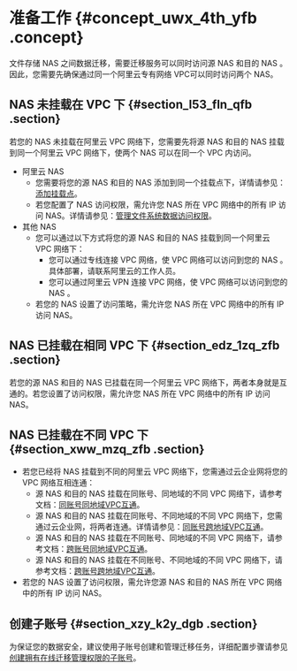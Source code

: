 # 准备工作 {#concept_uwx_4th_yfb .concept}

文件存储 NAS 之间数据迁移，需要迁移服务可以同时访问源 NAS 和目的 NAS 。因此，您需要先确保通过同一个阿里云专有网络 VPC可以同时访问两个 NAS。

## NAS 未挂载在 VPC 下 {#section_l53_fln_qfb .section}

若您的 NAS 未挂载在阿里云 VPC 网络下，您需要先将源 NAS 和目的 NAS 挂载到同一个阿里云 VPC 网络下，使两个 NAS 可以在同一个 VPC 内访问。

-   阿里云 NAS
    -   您需要将您的源 NAS 和目的 NAS 添加到同一个挂载点下，详情请参见：[添加挂载点](../../../../../intl.zh-CN/快速配置指南/添加挂载点.md#)。
    -   若您配置了 NAS 访问权限，需允许您 NAS 所在 VPC 网络中的所有 IP 访问 NAS。详情请参见：[管理文件系统数据访问权限](../../../../../intl.zh-CN/用户指南/管理文件系统数据访问权限.md#)。
-   其他 NAS
    -   您可以通过以下方式将您的源 NAS 和目的 NAS 挂载到同一个阿里云 VPC 网络下：
        -   您可以通过专线连接 VPC 网络，使 VPC 网络可以访问到您的 NAS 。具体部署，请联系阿里云的工作人员。
        -   您可以通过阿里云 VPN 连接 VPC 网络，使 VPC 网络可以访问到您的 NAS 。
    -   若您的 NAS 设置了访问策略，需允许您 NAS 所在 VPC 网络中的所有 IP 访问 NAS。

## NAS 已挂载在相同 VPC 下 {#section_edz_1zq_zfb .section}

若您的源 NAS 和目的 NAS 已挂载在同一个阿里云 VPC 网络下，两者本身就是互通的。若您设置了访问权限，需允许您 NAS 所在 VPC 网络中的所有 IP 访问 NAS。

## NAS 已挂载在不同 VPC 下 {#section_xww_mzq_zfb .section}

-   若您已经将 NAS 挂载到不同的阿里云 VPC 网络下，您需通过云企业网将您的 VPC 网络互相连通：
    -   源 NAS 和目的 NAS 挂载在同账号、同地域的不同 VPC 网络下，请参考文档：[同账号同地域VPC互通](../../../../../intl.zh-CN/快速入门/同账号同地域VPC和VBR互通.md#)。
    -   源 NAS 和目的 NAS 挂载在同账号、不同地域的不同 VPC 网络下，您需通过云企业网，将两者连通。详情请参见：[同账号跨地域VPC互通](../../../../../intl.zh-CN/快速入门/同账号跨地域VPC和VBR互通.md#)。
    -   源 NAS 和目的 NAS 挂载在不同账号、同地域的不同 VPC 网络下，请参考文档：[跨账号同地域VPC互通](../../../../../intl.zh-CN/快速入门/跨账号同地域VPC和VBR互通.md#)。
    -   源 NAS 和目的 NAS 挂载在不同账号、不同地域的不同 VPC 网络下，请参考文档：[跨账号跨地域VPC互通](../../../../../intl.zh-CN/快速入门/跨账号跨地域VPC和VBR互通.md#)。
-   若您的 NAS 设置了访问权限，需允许您源 NAS 和目的 NAS 所在 VPC 网络中的所有 IP 访问 NAS。

## 创建子账号 {#section_xzy_k2y_dgb .section}

为保证您的数据安全，建议使用子账号创建和管理迁移任务，详细配置步骤请参见[创建拥有在线迁移管理权限的子账号](https://help.aliyun.com/knowledge_detail/74863.html)。

